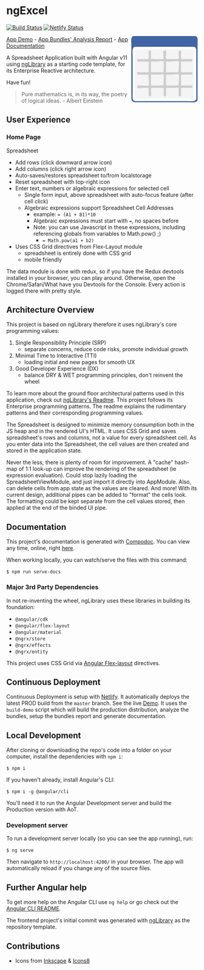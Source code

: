 # ngExcel
[![Build Status](https://travis-ci.com/mrWh1te/ngExcel.svg?branch=master)](https://travis-ci.com/mrWh1te/ngExcel) 
[![Netlify Status](https://api.netlify.com/api/v1/badges/24404360-9f85-498c-a9e6-f511f67ede35/deploy-status)](https://app.netlify.com/sites/ngexcel-demo/deploys)

<img align="right" src="https://raw.githubusercontent.com/mrWh1te/ngExcel/master/spreadsheet.png" width="175" alt="Spreadsheet App Icon" />
<!-- Icon author: https://pixabay.com/vectors/spreadsheet-application-window-grid-147749/ -->

[App Demo](http://ngexcel-demo.netlify.app) - [App Bundles' Analysis Report](http://ngexcel-demo.netlify.app/report.html) - [App Documentation](http://ngexcel-demo.netlify.app/docs/overview.html)

A Spreadsheet Application built with Angular v11 using [ngLibrary](https://github.com/mrWh1te/ngLibrary) as a starting code template, for its Enterprise Reactive architecture.

Have fun!

> Pure mathematics is, in its way, the poetry of logical ideas. - Albert Einstein

## User Experience

### Home Page
Spreadsheet
- Add rows (click downward arrow icon)
- Add columns (click right arrow icon)
- Auto-saves/restores spreadsheet to/from localstorage
- Reset spreadsheet with top-right icon
- Enter text, numbers or algebraic expressions for selected cell
    - Single form input, above spreadsheet with auto-focus feature (after cell click)
    - Algebraic expressions support Spreadsheet Cell Addresses
        - example: `= (A1 + B1)*10`
        - Algebraic expressions must start with `=`, no spaces before
        - Note: you can use Javascript in these expressions, including referencing globals from variables to Math.pow() ;)
            - `= Math.pow(a1 + b2)`
- Uses CSS Grid directives from Flex-Layout module
    - spreadsheet is entirely done with CSS grid
    - mobile friendly

The data module is done with redux, so if you have the Redux devtools installed in your browser, you can play around. Otherwise, open the Chrome/Safari/What have you Devtools for the Console. Every action is logged there with pretty style.

## Architecture Overview
This project is based on ngLibrary therefore it uses ngLibrary's core programming values:
1) Single Responsibility Principle (SRP)
    - separate concerns, reduce code risks, promote individual growth
2) Minimal Time to Interactive (TTI)
    - loading initial and new pages for smooth UX
3) Good Developer Experience (DX)
    - balance DRY & WET programming principles, don't reinvent the wheel

To learn more about the ground floor architectural patterns used in this application, check out [ngLibrary's Readme](https://github.com/mrWh1te/ngLibrary#nglibrary). This project follows its Enterprise programming patterns. The readme explains the rudimentary patterns and their corresponding programming values.

The Spreadsheet is designed to minimize memory consumption both in the JS heap and in the rendered UI's HTML. It uses CSS Grid and saves spreadsheet's rows and columns, not a value for every spreadsheet cell. As you enter data into the Spreadsheet, the cell values are then created and stored in the application state.

Never the less, there is plenty of room for improvement. A "cache" hash-map of 1:1 look-up can improve the rendering of the spreadsheet (ie expression evaluation). Could stop lazily loading the SpreadsheetViewModule, and just import it directly into AppModule. Also, can delete cells from app state as the values are cleared. And more! With its current design, additional pipes can be added to "format" the cells look. The formatting could be kept separate from the cell values stored, then applied at the end of the binded UI pipe.

## Documentation
This project's documentation is generated with [Compodoc](https://compodoc.app/). You can view any time, online, right [here](http://ngexcel-demo.netlify.app/docs).

When working locally, you can watch/serve the files with this command:
```
$ npm run serve-docs
```

### Major 3rd Party Dependencies

In not re-inventing the wheel, ngLibrary uses these libraries in building its foundation:
- `@angular/cdk`
- `@angular/flex-layout`
- `@angular/material`
- `@ngrx/store`
- `@ngrx/effects`
- `@ngrx/entity`

This project uses CSS Grid via [Angular Flex-layout](https://github.com/angular/flex-layout) directives.

## Continuous Deployment

Continuous Deployment is setup with [Netlify](https://netlify.com). It automatically deploys the latest PROD build from the `master` branch. See the live [Demo](http://ngexcel-demo.netlify.app). It uses the `build-demo` script which will build the production distribution, analyze the bundles, setup the bundles report and generate documentation.

## Local Development

After cloning or downloading the repo's code into a folder on your computer, install the dependencies with `npm i`:
```
$ npm i
```

If you haven't already, install Angular's CLI:
```
$ npm i -g @angular/cli
```

You'll need it to run the Angular Development server and build the Production version with AoT.

### Development server

To run a development server locally (so you can see the app running), run:

```
$ ng serve
```
Then navigate to `http://localhost:4200/` in your browser. The app will automatically reload if you change any of the source files.

## Further Angular help

To get more help on the Angular CLI use `ng help` or go check out the [Angular CLI README](https://github.com/angular/angular-cli/blob/master/README.md).

The frontend project's initial commit was generated with [ngLibrary](github.com/mrWh1te/ngLibrary) as the repository template.

## Contributions

- Icons from [Inkscape](http://www.inkscape.org/) & [Icons8](https://icons8.com/icons/set/reset)